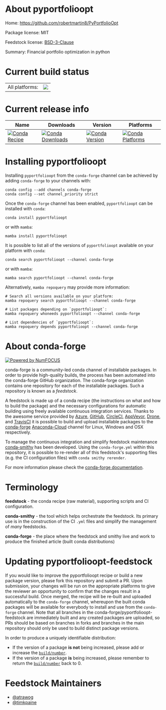 About pyportfolioopt
====================

Home: https://github.com/robertmartin8/PyPortfolioOpt

Package license: MIT

Feedstock license: [BSD-3-Clause](https://github.com/conda-forge/pyportfolioopt-feedstock/blob/main/LICENSE.txt)

Summary: Financial portfolio optimization in python

Current build status
====================


<table><tr><td>All platforms:</td>
    <td>
      <a href="https://dev.azure.com/conda-forge/feedstock-builds/_build/latest?definitionId=15932&branchName=main">
        <img src="https://dev.azure.com/conda-forge/feedstock-builds/_apis/build/status/pyportfolioopt-feedstock?branchName=main">
      </a>
    </td>
  </tr>
</table>

Current release info
====================

| Name | Downloads | Version | Platforms |
| --- | --- | --- | --- |
| [![Conda Recipe](https://img.shields.io/badge/recipe-pyportfolioopt-green.svg)](https://anaconda.org/conda-forge/pyportfolioopt) | [![Conda Downloads](https://img.shields.io/conda/dn/conda-forge/pyportfolioopt.svg)](https://anaconda.org/conda-forge/pyportfolioopt) | [![Conda Version](https://img.shields.io/conda/vn/conda-forge/pyportfolioopt.svg)](https://anaconda.org/conda-forge/pyportfolioopt) | [![Conda Platforms](https://img.shields.io/conda/pn/conda-forge/pyportfolioopt.svg)](https://anaconda.org/conda-forge/pyportfolioopt) |

Installing pyportfolioopt
=========================

Installing `pyportfolioopt` from the `conda-forge` channel can be achieved by adding `conda-forge` to your channels with:

```
conda config --add channels conda-forge
conda config --set channel_priority strict
```

Once the `conda-forge` channel has been enabled, `pyportfolioopt` can be installed with `conda`:

```
conda install pyportfolioopt
```

or with `mamba`:

```
mamba install pyportfolioopt
```

It is possible to list all of the versions of `pyportfolioopt` available on your platform with `conda`:

```
conda search pyportfolioopt --channel conda-forge
```

or with `mamba`:

```
mamba search pyportfolioopt --channel conda-forge
```

Alternatively, `mamba repoquery` may provide more information:

```
# Search all versions available on your platform:
mamba repoquery search pyportfolioopt --channel conda-forge

# List packages depending on `pyportfolioopt`:
mamba repoquery whoneeds pyportfolioopt --channel conda-forge

# List dependencies of `pyportfolioopt`:
mamba repoquery depends pyportfolioopt --channel conda-forge
```


About conda-forge
=================

[![Powered by
NumFOCUS](https://img.shields.io/badge/powered%20by-NumFOCUS-orange.svg?style=flat&colorA=E1523D&colorB=007D8A)](https://numfocus.org)

conda-forge is a community-led conda channel of installable packages.
In order to provide high-quality builds, the process has been automated into the
conda-forge GitHub organization. The conda-forge organization contains one repository
for each of the installable packages. Such a repository is known as a *feedstock*.

A feedstock is made up of a conda recipe (the instructions on what and how to build
the package) and the necessary configurations for automatic building using freely
available continuous integration services. Thanks to the awesome service provided by
[Azure](https://azure.microsoft.com/en-us/services/devops/), [GitHub](https://github.com/),
[CircleCI](https://circleci.com/), [AppVeyor](https://www.appveyor.com/),
[Drone](https://cloud.drone.io/welcome), and [TravisCI](https://travis-ci.com/)
it is possible to build and upload installable packages to the
[conda-forge](https://anaconda.org/conda-forge) [Anaconda-Cloud](https://anaconda.org/)
channel for Linux, Windows and OSX respectively.

To manage the continuous integration and simplify feedstock maintenance
[conda-smithy](https://github.com/conda-forge/conda-smithy) has been developed.
Using the ``conda-forge.yml`` within this repository, it is possible to re-render all of
this feedstock's supporting files (e.g. the CI configuration files) with ``conda smithy rerender``.

For more information please check the [conda-forge documentation](https://conda-forge.org/docs/).

Terminology
===========

**feedstock** - the conda recipe (raw material), supporting scripts and CI configuration.

**conda-smithy** - the tool which helps orchestrate the feedstock.
                   Its primary use is in the construction of the CI ``.yml`` files
                   and simplify the management of *many* feedstocks.

**conda-forge** - the place where the feedstock and smithy live and work to
                  produce the finished article (built conda distributions)


Updating pyportfolioopt-feedstock
=================================

If you would like to improve the pyportfolioopt recipe or build a new
package version, please fork this repository and submit a PR. Upon submission,
your changes will be run on the appropriate platforms to give the reviewer an
opportunity to confirm that the changes result in a successful build. Once
merged, the recipe will be re-built and uploaded automatically to the
`conda-forge` channel, whereupon the built conda packages will be available for
everybody to install and use from the `conda-forge` channel.
Note that all branches in the conda-forge/pyportfolioopt-feedstock are
immediately built and any created packages are uploaded, so PRs should be based
on branches in forks and branches in the main repository should only be used to
build distinct package versions.

In order to produce a uniquely identifiable distribution:
 * If the version of a package **is not** being increased, please add or increase
   the [``build/number``](https://docs.conda.io/projects/conda-build/en/latest/resources/define-metadata.html#build-number-and-string).
 * If the version of a package **is** being increased, please remember to return
   the [``build/number``](https://docs.conda.io/projects/conda-build/en/latest/resources/define-metadata.html#build-number-and-string)
   back to 0.

Feedstock Maintainers
=====================

* [@atrawog](https://github.com/atrawog/)
* [@timkpaine](https://github.com/timkpaine/)

